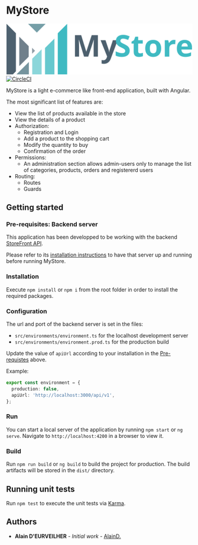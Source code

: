 # MyStore

![MyStore](https://raw.githubusercontent.com/AlainD-/my-store/master/src/assets/logo-name.svg)
[![CircleCI](https://circleci.com/gh/AlainD-/my-store/tree/master.svg?style=svg)](https://circleci.com/gh/AlainD-/my-store/tree/master)

MyStore is a light e-commerce like front-end application, built with Angular.

The most significant list of features are:

- View the list of products available in the store
- View the details of a product
- Authorization:
  - Registration and Login
  - Add a product to the shopping cart
  - Modify the quantity to buy
  - Confirmation of the order
- Permissions:
  - An administration section allows admin-users only to manage the list of categories, products, orders and registererd users
- Routing:
  - Routes
  - Guards

## Getting started

### Pre-requisites: Backend server

This application has been developped to be working with the backend [StoreFront API](https://github.com/AlainD-/storefront-api).

Please refer to its [installation instructions](https://github.com/AlainD-/storefront-api#installation) to have that server up and running before running MyStore.

### Installation

Execute `npm install` or `npm i` from the root folder in order to install the required packages.

### Configuration

The url and port of the backend server is set in the files:

- `src/environments/environment.ts` for the localhost development server
- `src/environments/environment.prod.ts` for the production build

Update the value of `apiUrl` according to your installation in the [Pre-requistes](https://github.com/AlainD-/my-store#pre-requisites-backend-server) above.

Example:

```typescript
export const environment = {
  production: false,
  apiUrl: 'http://localhost:3000/api/v1',
};
```

### Run

You can start a local server of the application by running `npm start` or `ng serve`.
Navigate to `http://localhost:4200` in a browser to view it.

### Build

Run `npm run build` or `ng build` to build the project for production. The build artifacts will be stored in the `dist/` directory.

## Running unit tests

Run `npm test` to execute the unit tests via [Karma](https://karma-runner.github.io).

## Authors

- **Alain D'EURVEILHER** - _Initial work_ - [AlainD.](https://github.com/AlainD-)

